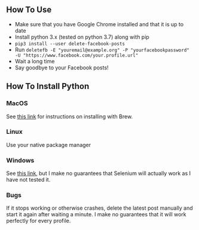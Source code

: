 ## How To Use

* Make sure that you have Google Chrome installed and that it is up to date
* Install python 3.x (tested on python 3.7) along with pip
* `pip3 install --user delete-facebook-posts`
* Run `deletefb -E "youremail@example.org" -P "yourfacebookpassword" -U "https://www.facebook.com/your.profile.url"`
* Wait a long time
* Say goodbye to your Facebook posts!

## How To Install Python

### MacOS
See [this link](https://docs.python-guide.org/starting/install3/osx/) for
instructions on installing with Brew.

### Linux
Use your native package manager

### Windows
See [this link](https://www.howtogeek.com/197947/how-to-install-python-on-windows/), but I make no guarantees that Selenium will actually work as I have not tested it.


### Bugs

If it stops working or otherwise crashes, delete the latest post manually and
start it again after waiting a minute. I make no guarantees that it will work
perfectly for every profile.
